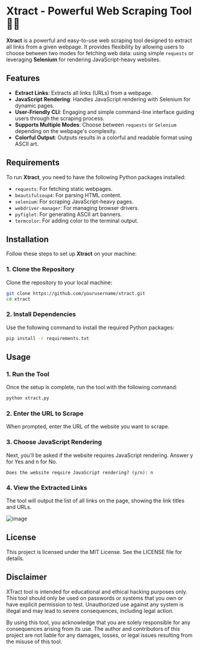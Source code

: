 # Xtract - Powerful Web Scraping Tool 🕵️‍♂️

**Xtract** is a powerful and easy-to-use web scraping tool designed to extract all links from a given webpage. It provides flexibility by allowing users to choose between two modes for fetching web data: using simple `requests` or leveraging **Selenium** for rendering JavaScript-heavy websites.

## Features
- **Extract Links**: Extracts all links (URLs) from a webpage.
- **JavaScript Rendering**: Handles JavaScript rendering with Selenium for dynamic pages.
- **User-Friendly CLI**: Engaging and simple command-line interface guiding users through the scraping process.
- **Supports Multiple Modes**: Choose between `requests` or `Selenium` depending on the webpage's complexity.
- **Colorful Output**: Outputs results in a colorful and readable format using ASCII art.

## Requirements

To run **Xtract**, you need to have the following Python packages installed:

- `requests`: For fetching static webpages.
- `beautifulsoup4`: For parsing HTML content.
- `selenium`: For scraping JavaScript-heavy pages.
- `webdriver-manager`: For managing browser drivers.
- `pyfiglet`: For generating ASCII art banners.
- `termcolor`: For adding color to the terminal output.

## Installation

Follow these steps to set up **Xtract** on your machine:

### 1. Clone the Repository

Clone the repository to your local machine:

```bash
git clone https://github.com/yourusername/xtract.git
cd xtract
```

### 2. Install Dependencies
Use the following command to install the required Python packages:

```bash
pip install -r requirements.txt
```

## Usage

### 1. Run the Tool
Once the setup is complete, run the tool with the following command:

```bash
python xtract.py
```

### 2. Enter the URL to Scrape
When prompted, enter the URL of the website you want to scrape.


### 3. Choose JavaScript Rendering
Next, you'll be asked if the website requires JavaScript rendering. Answer y for Yes and n for No.

``
Does the website require JavaScript rendering? (y/n): n
``

### 4. View the Extracted Links
The tool will output the list of all links on the page, showing the link titles and URLs.

![image](https://github.com/user-attachments/assets/55bf6604-a16b-4a4c-b028-2078afd7227f)

## License
This project is licensed under the MIT License. See the LICENSE file for details.

## Disclaimer
XTract tool is intended for educational and ethical hacking purposes only. This tool should only be used on passwords or systems that you own or have explicit permission to test. Unauthorized use against any system is illegal and may lead to severe consequences, including legal action.

By using this tool, you acknowledge that you are solely responsible for any consequences arising from its use. The author and contributors of this project are not liable for any damages, losses, or legal issues resulting from the misuse of this tool.
